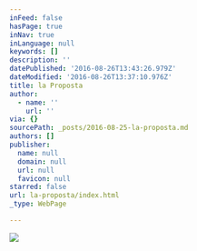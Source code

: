 ```yaml
---
inFeed: false
hasPage: true
inNav: true
inLanguage: null
keywords: []
description: ''
datePublished: '2016-08-26T13:43:26.979Z'
dateModified: '2016-08-26T13:37:10.976Z'
title: la Proposta
author:
  - name: ''
    url: ''
via: {}
sourcePath: _posts/2016-08-25-la-proposta.md
authors: []
publisher:
  name: null
  domain: null
  url: null
  favicon: null
starred: false
url: la-proposta/index.html
_type: WebPage

---
```

![](https://the-grid-user-content.s3-us-west-2.amazonaws.com/34c6ef26-89d2-4b22-a0dc-67ccacf555cc.jpg)